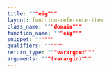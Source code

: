 ```yaml
---
title: """eig"""
layout: function-reference-item
class_name: """domain"""
function_name: """eig"""
snippet: """"""
qualifiers: """"""
return_type: """varargout"""
arguments: """(varargin)"""
---
```


